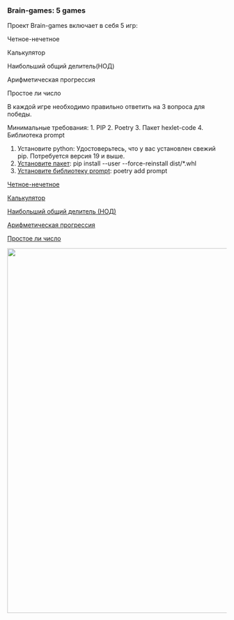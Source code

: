 ### Brain-games: 5 games

Проект Brain-games включает в себя 5 игр: 

Четное-нечетное

Калькулятор

Наибольший общий делитель(НОД)

Арифметическая прогрессия

Простое ли число


В каждой игре необходимо правильно ответить на 3 вопроса для победы. 


Минимальные требования:
    1. PIP 
    2. Poetry 
    3. Пакет hexlet-code 
    4. Библиотека prompt 
 

1. Установите python: Удостоверьтесь, что у вас установлен свежий pip. Потребуется версия 19 и выше. 
2. [Установите пакет](https://asciinema.org/a/PAcQxq5xfo6tAUYYx0LjOsj6b):
 pip install --user --force-reinstall dist/*.whl 
3. [Установите библиотеку prompt](https://asciinema.org/a/FwgVAXZyIpXSaWXMcR3rnxbat): poetry add prompt

[Четное-нечетное](https://asciinema.org/a/upGne8wMNye1vUmkZximI01g4)

[Калькулятор](https://asciinema.org/a/Bh8Wl2qwtPTin9de3a6TSHNrF)

[Наибольший общий делитель (НОД)](https://asciinema.org/a/OJ0GJwpZMgc7rBQiBRLoEuRvL)

[Арифметическая прогрессия](https://asciinema.org/a/MJ05B9jAK6HqySiofYEeIB4qk)

[Простое ли число](https://asciinema.org/a/RpiVfJICH24O2H7KqedwhhTUv)

<script src="https://asciinema.org/a/upGne8wMNye1vUmkZximI01g4" id="asciicast-14" async></script>
<a href="https://asciinema.org/a/upGne8wMNye1vUmkZximI01g4"><img src="https://asciinema.org/a/upGne8wMNye1vUmkZximI01g4.png" width="836"/></a>